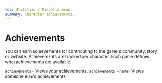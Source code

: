 ```yaml
---
toc: Utilities / Miscellaneous
summary: Character achievements.
---
```

# Achievements

You can earn achievements for contributing to the game's community, story or website.  Achievements are tracked per character.  Each game defines what achievements are available.

`achievements` - Views your achievements.
`achievements <name>` Views someone else's achievements.